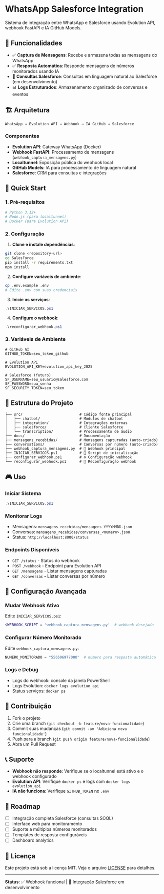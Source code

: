 # WhatsApp Salesforce Integration

Sistema de integração entre WhatsApp e Salesforce usando Evolution API, webhook FastAPI e IA GitHub Models.

## 🎯 Funcionalidades

- ✅ **Captura de Mensagens**: Recebe e armazena todas as mensagens do WhatsApp
- ✅ **Resposta Automática**: Responde mensagens de números monitorados usando IA
- 🚧 **Consultas Salesforce**: Consultas em linguagem natural ao Salesforce (em desenvolvimento)
- 📊 **Logs Estruturados**: Armazenamento organizado de conversas e eventos

## 🏗️ Arquitetura

```
WhatsApp ↔ Evolution API ↔ Webhook ↔ IA GitHub ↔ Salesforce
```

### Componentes

- **Evolution API**: Gateway WhatsApp (Docker)
- **Webhook FastAPI**: Processamento de mensagens (`webhook_captura_mensagens.py`)
- **Localtunnel**: Exposição pública do webhook local
- **GitHub Models**: IA para processamento de linguagem natural
- **Salesforce**: CRM para consultas e integrações

## 🚀 Quick Start

### 1. Pré-requisitos

```bash
# Python 3.12+
# Node.js (para localtunnel)
# Docker (para Evolution API)
```

### 2. Configuração

1. **Clone e instale dependências**:
```bash
git clone <repository-url>
cd SalesForce
pip install -r requirements.txt
npm install
```

2. **Configure variáveis de ambiente**:
```bash
cp .env.example .env
# Edite .env com suas credenciais
```

3. **Inicie os serviços**:
```powershell
.\INICIAR_SERVICOS.ps1
```

4. **Configure o webhook**:
```powershell
.\reconfigurar_webhook.ps1
```

### 3. Variáveis de Ambiente

```env
# GitHub AI
GITHUB_TOKEN=seu_token_github

# Evolution API
EVOLUTION_API_KEY=evolution_api_key_2025

# Salesforce (futuro)
SF_USERNAME=seu_usuario@salesforce.com
SF_PASSWORD=sua_senha
SF_SECURITY_TOKEN=seu_token
```

## 📁 Estrutura do Projeto

```
├── src/                          # Código fonte principal
│   ├── chatbot/                  # Módulos de chatbot
│   ├── integration/              # Integrações externas
│   ├── salesforce/               # Cliente Salesforce
│   └── transcription/            # Processamento de áudio
├── docs/                         # Documentação
├── mensagens_recebidas/          # Mensagens capturadas (auto-criado)
├── conversations/                # Conversas por número (auto-criado)
├── webhook_captura_mensagens.py  # 🎯 Webhook principal
├── INICIAR_SERVICOS.ps1          # 🚀 Script de inicialização
├── configurar_webhook.ps1        # ⚙️ Configuração webhook
└── reconfigurar_webhook.ps1      # 🔄 Reconfiguração webhook
```

## 🎮 Uso

### Iniciar Sistema
```powershell
.\INICIAR_SERVICOS.ps1
```

### Monitorar Logs
- Mensagens: `mensagens_recebidas/mensagens_YYYYMMDD.json`
- Conversas: `mensagens_recebidas/conversas_<numero>.json`
- Status: `http://localhost:8000/status`

### Endpoints Disponíveis
- `GET /status` - Status do webhook
- `POST /webhook` - Endpoint para Evolution API
- `GET /mensagens` - Listar mensagens capturadas
- `GET /conversas` - Listar conversas por número

## 🔧 Configuração Avançada

### Mudar Webhook Ativo
Edite `INICIAR_SERVICOS.ps1`:
```powershell
$WEBHOOK_SCRIPT = 'webhook_captura_mensagens.py'  # webhook desejado
```

### Configurar Número Monitorado
Edite `webhook_captura_mensagens.py`:
```python
NUMERO_MONITORADO = "556596977000"  # número para resposta automática
```

### Logs e Debug
- Logs do webhook: console da janela PowerShell
- Logs Evolution: `docker logs evolution_api`
- Status serviços: `docker ps`

## 🤝 Contribuição

1. Fork o projeto
2. Crie uma branch (`git checkout -b feature/nova-funcionalidade`)
3. Commit suas mudanças (`git commit -am 'Adiciona nova funcionalidade'`)
4. Push para a branch (`git push origin feature/nova-funcionalidade`)
5. Abra um Pull Request

## 📞 Suporte

- **Webhook não responde**: Verifique se o localtunnel está ativo e o webhook configurado
- **Evolution API**: Verifique `docker ps` e logs com `docker logs evolution_api`
- **IA não funciona**: Verifique `GITHUB_TOKEN` no `.env`

## 🎯 Roadmap

- [ ] Integração completa Salesforce (consultas SOQL)
- [ ] Interface web para monitoramento
- [ ] Suporte a múltiplos números monitorados
- [ ] Templates de resposta configuráveis
- [ ] Dashboard analytics

## 📄 Licença

Este projeto está sob a licença MIT. Veja o arquivo [LICENSE](LICENSE) para detalhes.

---

**Status**: ✅ Webhook funcional | 🚧 Integração Salesforce em desenvolvimento
